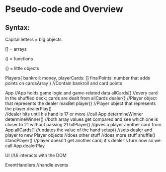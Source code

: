 # Pseudo-code and Overview

## Syntax:
Capital letters = big objects

[] = arrays

() = functions

{} = little objects

Players{
  bankroll: money,
  playerCards: []
  finalPoints: number that adds points on cardsArray
}  //Contain bankroll and card points

App
  //App holds game logic and game-related data
  allCards[] //every card in the shuffled deck; cards are dealt from allCards
  dealer{}    //Player object that represents the dealer
  maxBet
  player{}    //Player object that represents the player
  dealerPlay()  
    //dealer hits until his hand is 17 or more
    //call App.determineWinner
  determineWinner() //both array values get compared and see which one is closer to 21 without passing 21
  hitPlayer()
    //gives a player another card from App.allCards[]
    //updates the value of the hand
  setup()
    //sets dealer and player to new Player objects
    //does other stuff
    //does more stuff
  shuffle()
  standPlayer()
    //player doesn't get another card; it's dealer's turn now so we call App.dealerPlay


UI
  //Ui interacts with the DOM

EventHandlers
  //handle events
